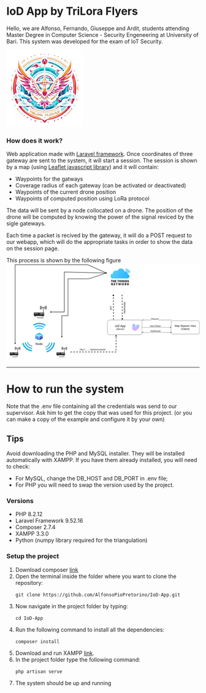 # IoD App by TriLora Flyers
Hello, we are Alfonso, Fernando, Giuseppe and Ardit, students attending Master Degree in Computer Science - Security Engeneering at University of Bari. This system was developed for the exam of IoT Security.<br>

<p float="center">
    <img src="IoD-App/readme/g_logo.png" alt="alt text" width="200" center/>
</p>

### How does it work?
Web application made with [Laravel framework](https://laravel.com/).
Once coordinates of three gateway are sent to the system, it will start a session.
The session is shown by a map (using [Leaflet javascript library](https://leafletjs.com/)) and it will contain:
- Waypoints for the gatways
- Coverage radius of each gateway (can be activated or deactivated)
- Waypoints of the current drone position
- Waypoints of computed position using LoRa protocol

The data will be sent by a node collocated on a drone. The position of the drone will be computed by knowing the power of the signal reviced by the sigle gateways.

Each time a packet is recived by the gateway, it will do a POST request to our webapp, which will do the appropriate tasks in order to show the data on the session page.

This process is shown by the following figure
![alt text](IoD-App/readme/System%20Architecture.svg?raw=true)
___
# How to run the system
Note that the .env file containing all the credentials was send to our supervisor. Ask him to get the copy that was used for this project. (or you can make a copy of the example and configure it by your own)
## Tips
Avoid downloading the PHP and MySQL installer. They will be installed automatically with XAMPP. If you have them already installed, you will need to check:
- For MySQL, change the DB_HOST and DB_PORT in .env file;
- For PHP you will need to swap the version used by the project.
### Versions
- PHP 8.2.12
- Laravel Framework 9.52.16
- Composer 2.7.4
- XAMPP 3.3.0
- Python (numpy library required for the triangulation)
### Setup the project
1. Download composer [link](https://laravel.com/)
2. Open the terminal inside the folder where you want to clone the repository:
   ```
   git clone https://github.com/AlfonsoPioPretorino/IoD-App.git
   ```
4. Now navigate in the project folder by typing:
   ```
   cd IoD-App
   ```
5. Run the following command to install all the dependencies:
   ```
   composer install
   ```
6. Download and run XAMPP [link](https://www.apachefriends.org/).
7. In the project folder type the following command:
   ```
   php artisan serve
   ```
8. The system should be up and running
